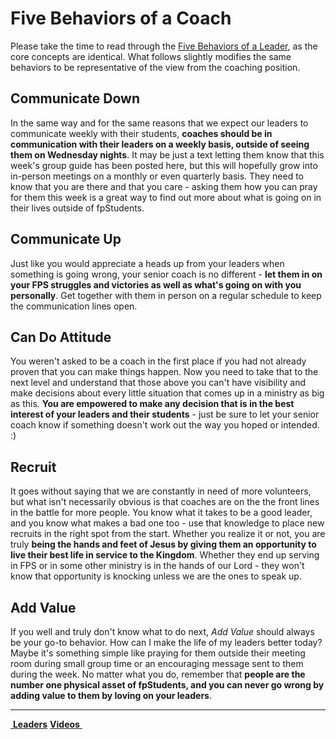 # Five Behaviors of a Coach  
Please take the time to read through the [Five Behaviors of a Leader](leaders.md#five-behaviors-of-a-leader), as the core concepts are identical. What follows slightly modifies the same behaviors to be representative of the view from the coaching position.  

## Communicate Down  
In the same way and for the same reasons that we expect our leaders to communicate weekly with their students, **coaches should be in communication with their leaders on a weekly basis, outside of seeing them on Wednesday nights**. It may be just a text letting them know that this week's group guide has been posted here, but this will hopefully grow into in-person meetings on a monthly or even quarterly basis. They need to know that you are there and that you care - asking them how you can pray for them this week is a great way to find out more about what is going on in their lives outside of fpStudents.  

## Communicate Up  
Just like you would appreciate a heads up from your leaders when something is going wrong, your senior coach is no different - **let them in on your FPS struggles and victories as well as what's going on with you personally**. Get together with them in person on a regular schedule to keep the communication lines open.  

## Can Do Attitude  
You weren't asked to be a coach in the first place if you had not already proven that you can make things happen. Now you need to take that to the next level and understand that those above you can't have visibility and make decisions about every little situation that comes up in a ministry as big as this. **You are empowered to make any decision that is in the best interest of your leaders and their students** - just be sure to let your senior coach know if something doesn't work out the way you hoped or intended. :)

## Recruit  
It goes without saying that we are constantly in need of more volunteers, but what isn't necessarily obvious is that coaches are on the the front lines in the battle for more people. You know what it takes to be a good leader, and you know what makes a bad one too - use that knowledge to place new recruits in the right spot from the start. Whether you realize it or not, you are truly **being the hands and feet of Jesus by giving them an opportunity to live their best life in service to the Kingdom**. Whether they end up serving in FPS or in some other ministry is in the hands of our Lord - they won't know that opportunity is knocking unless we are the ones to speak up.  

## Add Value  
If you well and truly don't know what to do next, *Add Value* should always be your go-to behavior. How can I make the life of my leaders better today? Maybe it's something simple like praying for them outside their meeting room during small group time or an encouraging message sent to them during the week. No matter what you do, remember that **people are the number one physical asset of fpStudents, and you can never go wrong by adding value to them by loving on your leaders**.


<!--End of Markdown Content-->

<!--Bottom Page Nav Buttons-->
<hr>
<a class="btn btn-default btn-sm" href="/leaders" role="button"><i class="fa fa-arrow-left"></i>&nbsp;<b>Leaders</b></a>
<a class="btn btn-default btn-sm" href="/videos" role="button"><b>Videos</b>&nbsp;<i class="fa fa-arrow-right"></i></a>
